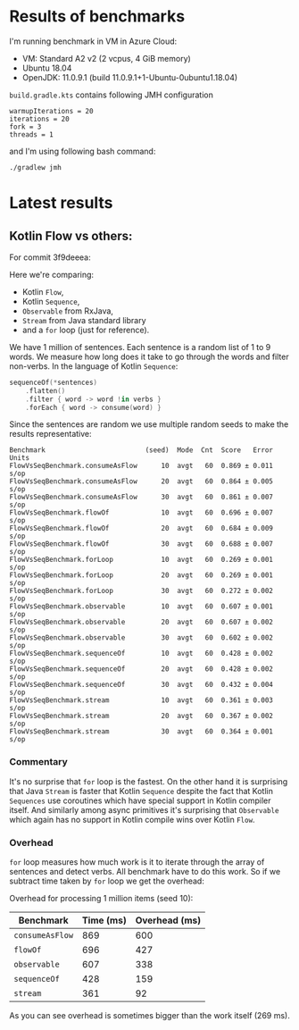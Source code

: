 # Results of benchmarks

I'm running benchmark in VM in Azure Cloud:

- VM: Standard A2 v2 (2 vcpus, 4 GiB memory)
- Ubuntu 18.04
- OpenJDK: 11.0.9.1 (build 11.0.9.1+1-Ubuntu-0ubuntu1.18.04)

`build.gradle.kts` contains following JMH configuration

```
warmupIterations = 20
iterations = 20
fork = 3
threads = 1
```

and I'm using following bash command:

```
./gradlew jmh
```

# Latest results

## Kotlin Flow vs others:

For commit 3f9deeea:

Here we're comparing:
- Kotlin `Flow`,
- Kotlin `Sequence`,
- `Observable` from RxJava,
- `Stream` from Java standard library
- and a `for` loop (just for reference).

We have 1 million of sentences. Each sentence is a random list of 1 to 9 words.
We measure how long does it take to go through the words
and filter non-verbs. In the language of Kotlin `Sequence`:

```kotlin
sequenceOf(*sentences)
    .flatten()
    .filter { word -> word !in verbs }
    .forEach { word -> consume(word) }
```

Since the sentences are random we use multiple random seeds
to make the results representative:

```
Benchmark                         (seed)  Mode  Cnt  Score   Error  Units
FlowVsSeqBenchmark.consumeAsFlow      10  avgt   60  0.869 ± 0.011   s/op
FlowVsSeqBenchmark.consumeAsFlow      20  avgt   60  0.864 ± 0.005   s/op
FlowVsSeqBenchmark.consumeAsFlow      30  avgt   60  0.861 ± 0.007   s/op
FlowVsSeqBenchmark.flowOf             10  avgt   60  0.696 ± 0.007   s/op
FlowVsSeqBenchmark.flowOf             20  avgt   60  0.684 ± 0.009   s/op
FlowVsSeqBenchmark.flowOf             30  avgt   60  0.688 ± 0.007   s/op
FlowVsSeqBenchmark.forLoop            10  avgt   60  0.269 ± 0.001   s/op
FlowVsSeqBenchmark.forLoop            20  avgt   60  0.269 ± 0.001   s/op
FlowVsSeqBenchmark.forLoop            30  avgt   60  0.272 ± 0.002   s/op
FlowVsSeqBenchmark.observable         10  avgt   60  0.607 ± 0.001   s/op
FlowVsSeqBenchmark.observable         20  avgt   60  0.607 ± 0.002   s/op
FlowVsSeqBenchmark.observable         30  avgt   60  0.602 ± 0.002   s/op
FlowVsSeqBenchmark.sequenceOf         10  avgt   60  0.428 ± 0.002   s/op
FlowVsSeqBenchmark.sequenceOf         20  avgt   60  0.428 ± 0.002   s/op
FlowVsSeqBenchmark.sequenceOf         30  avgt   60  0.432 ± 0.004   s/op
FlowVsSeqBenchmark.stream             10  avgt   60  0.361 ± 0.003   s/op
FlowVsSeqBenchmark.stream             20  avgt   60  0.367 ± 0.002   s/op
FlowVsSeqBenchmark.stream             30  avgt   60  0.364 ± 0.001   s/op
```

### Commentary

It's no surprise that `for` loop is the fastest.
On the other hand it is surprising that
Java `Stream` is faster that Kotlin `Sequence` despite
the fact that Kotlin `Sequences` use coroutines which have
special support in Kotlin compiler itself.
And similarly among async primitives it's surprising
that `Observable` which again has no support in Kotlin
compile wins over Kotlin `Flow`.

### Overhead

`for` loop measures how much work is it to iterate through the array
of sentences and detect verbs. All benchmark have to do this work.
So if we subtract time taken by `for` loop we get the overhead:

Overhead for processing 1 million items (seed 10):

|Benchmark       | Time (ms) | Overhead (ms) |
|----------------|-----------|---------------|
|`consumeAsFlow` | 869       | 600           | 
|`flowOf`        | 696       | 427           | 
|`observable`    | 607       | 338           | 
|`sequenceOf`    | 428       | 159           | 
|`stream`        | 361       |  92           |

As you can see overhead is sometimes bigger than the work itself (269 ms).
